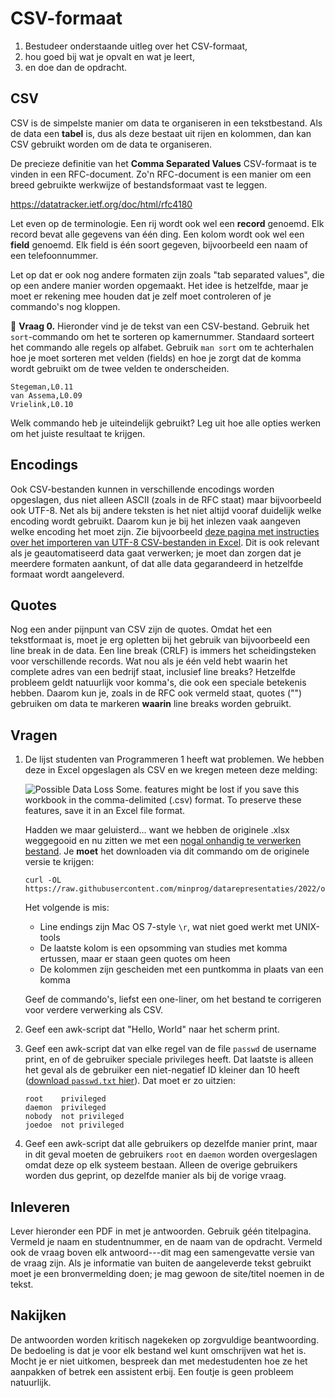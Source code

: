 # CSV-formaat

1. Bestudeer onderstaande uitleg over het CSV-formaat,
2. hou goed bij wat je opvalt en wat je leert,
3. en doe dan de opdracht.

## CSV

CSV is de simpelste manier om data te organiseren in een tekstbestand. Als de data een **tabel** is, dus als deze bestaat uit rijen en kolommen, dan kan CSV gebruikt worden om de data te organiseren.

De precieze definitie van het **Comma Separated Values** CSV-formaat is te vinden in een RFC-document. Zo'n RFC-document is een manier om een breed gebruikte werkwijze of bestandsformaat vast te leggen.

<https://datatracker.ietf.org/doc/html/rfc4180>

Let even op de terminologie. Een rij wordt ook wel een **record** genoemd. Elk record bevat alle gegevens van één ding. Een kolom wordt ook wel een **field** genoemd. Elk field is één soort gegeven, bijvoorbeeld een naam of een telefoonnummer.

Let op dat er ook nog andere formaten zijn zoals "tab separated values", die op een andere manier worden opgemaakt. Het idee is hetzelfde, maar je moet er rekening mee houden dat je zelf moet controleren of je commando's nog kloppen.

🌵 **Vraag 0.** Hieronder vind je de tekst van een CSV-bestand. Gebruik het `sort`-commando om het te sorteren op kamernummer. Standaard sorteert het commando alle regels op alfabet. Gebruik `man sort` om te achterhalen hoe je moet sorteren met velden (fields) en hoe je zorgt dat de komma wordt gebruikt om de twee velden te onderscheiden.

    Stegeman,L0.11
    van Assema,L0.09
    Vrielink,L0.10

Welk commando heb je uiteindelijk gebruikt? Leg uit hoe alle opties werken om het juiste resultaat te krijgen.

## Encodings

Ook CSV-bestanden kunnen in verschillende encodings worden opgeslagen, dus niet alleen ASCII (zoals in de RFC staat) maar bijvoorbeeld ook UTF-8. Net als bij andere teksten is het niet altijd vooraf duidelijk welke encoding wordt gebruikt. Daarom kun je bij het inlezen vaak aangeven welke encoding het moet zijn. Zie bijvoorbeeld [deze pagina met instructies over het importeren van UTF-8 CSV-bestanden in Excel](https://www.nextofwindows.com/how-to-display-csv-files-with-unicode-utf-8-encoding-in-excel). Dit is ook relevant als je geautomatiseerd data gaat verwerken; je moet dan zorgen dat je meerdere formaten aankunt, of dat alle data gegarandeerd in hetzelfde formaat wordt aangeleverd.

## Quotes

Nog een ander pijnpunt van CSV zijn de quotes. Omdat het een tekstformaat is, moet je erg opletten bij het gebruik van bijvoorbeeld een line break in de data. Een line break (CRLF) is immers het scheidingsteken voor verschillende records. Wat nou als je één veld hebt waarin het complete adres van een bedrijf staat, inclusief line breaks? Hetzelfde probleem geldt natuurlijk voor komma's, die ook een speciale betekenis hebben. Daarom kun je, zoals in de RFC ook vermeld staat, quotes ("") gebruiken om data te markeren **waarin** line breaks worden gebruikt.

<!--
Het probleem is dat Excel, maar ook veel POSIX-tools, geen rekening houden met de quotes. Je moet dus dubbel opletten als je commando's gebruikt om CSV's te filteren en op een andere manier te bewerken. De tool `csvquote` kan hier goed bij helpen.

<https://github.com/dbro/csvquote>
-->

## Vragen

1.  De lijst studenten van Programmeren 1 heeft wat problemen. We hebben deze in Excel opgeslagen als CSV en we kregen meteen deze melding:

    ![Possible Data Loss Some. features might be lost if you save this workbook in the comma-delimited (.csv) format. To preserve these features, save it in an Excel file format.](excel.png)

    Hadden we maar geluisterd... want we hebben de originele .xlsx weggegooid en nu zitten we met een [nogal onhandig te verwerken bestand](students_50621PRP6Y.csv). Je **moet** het downloaden via dit commando om de originele versie te krijgen:

        curl -OL https://raw.githubusercontent.com/minprog/datarepresentaties/2022/onderwerpen/4%20Text/csv/students_50621PRP6Y.csv

     Het volgende is mis:

    - Line endings zijn Mac OS 7-style `\r`, wat niet goed werkt met UNIX-tools
    - De laatste kolom is een opsomming van studies met komma ertussen, maar er staan geen quotes om heen
    - De kolommen zijn gescheiden met een puntkomma in plaats van een komma

    Geef de commando's, liefst een one-liner, om het bestand te corrigeren voor verdere verwerking als CSV.

1.  Geef een awk-script dat "Hello, World" naar het scherm print.

1.  Geef een awk-script dat van elke regel van de file `passwd` de username print, en of de gebruiker speciale privileges heeft. Dat laatste is alleen het geval als de gebruiker een niet-negatief ID kleiner dan 10 heeft ([download `passwd.txt` hier](passwd.txt)). Dat moet er zo uitzien:

        root    privileged
        daemon  privileged
        nobody  not privileged
        joedoe  not privileged

1.  Geef een awk-script dat alle gebruikers op dezelfde manier print, maar in dit geval moeten de gebruikers `root` en `daemon` worden overgeslagen omdat deze op elk systeem bestaan. Alleen de overige gebruikers worden dus geprint, op dezelfde manier als bij de vorige vraag.

## Inleveren

Lever hieronder een PDF in met je antwoorden. Gebruik géén titelpagina. Vermeld je naam en studentnummer, en de naam van de opdracht. Vermeld ook de vraag boven elk antwoord---dit mag een samengevatte versie van de vraag zijn. Als je informatie van buiten de aangeleverde tekst gebruikt moet je een bronvermelding doen; je mag gewoon de site/titel noemen in de tekst.

## Nakijken

De antwoorden worden kritisch nagekeken op zorgvuldige beantwoording. De bedoeling is dat je voor elk bestand wel kunt omschrijven wat het is. Mocht je er niet uitkomen, bespreek dan met medestudenten hoe ze het aanpakken of betrek een assistent erbij. Een foutje is geen probleem natuurlijk.
